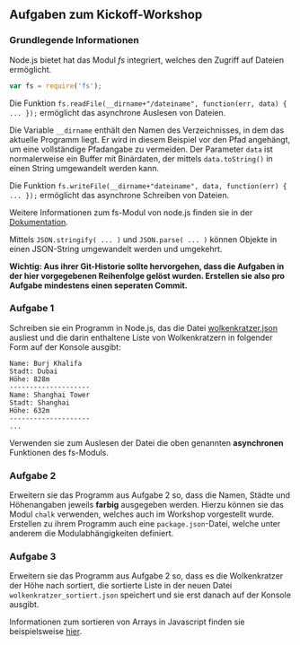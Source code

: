## Aufgaben zum Kickoff-Workshop
### Grundlegende Informationen
Node.js bietet hat das Modul _fs_ integriert, welches den Zugriff auf Dateien ermöglicht.

```javascript
var fs = require('fs');
```

Die Funktion `fs.readFile(__dirname+"/dateiname", function(err, data) { ... });` ermöglicht das asynchrone Auslesen von Dateien.

Die Variable `__dirname` enthält den Namen des Verzeichnisses, in dem das aktuelle Programm liegt. Er wird in diesem Beispiel vor den Pfad angehängt, um eine vollständige Pfadangabe zu vermeiden. Der Parameter `data` ist normalerweise ein Buffer mit Binärdaten, der mittels `data.toString()` in einen String umgewandelt werden kann.

Die Funktion `fs.writeFile(__dirname+"dateiname", data, function(err) { ... });` ermöglicht das asynchrone Schreiben von Dateien.

Weitere Informationen zum fs-Modul von node.js finden sie in der [Dokumentation](https://nodejs.org/api/fs.html).

Mittels `JSON.stringify( ... )` und `JSON.parse( ... )` können Objekte in einen JSON-String umgewandelt werden und umgekehrt.


**Wichtig: Aus ihrer Git-Historie sollte hervorgehen, dass die Aufgaben in der hier vorgegebenen Reihenfolge gelöst wurden. Erstellen sie also pro Aufgabe mindestens einen seperaten Commit.**
### Aufgabe 1
Schreiben sie ein Programm in Node.js, das die Datei [wolkenkratzer.json](wolkenkratzer.json) ausliest und die darin enthaltene Liste von Wolkenkratzern in folgender Form auf der Konsole ausgibt:

```
Name: Burj Khalifa
Stadt: Dubai
Höhe: 828m
--------------------
Name: Shanghai Tower
Stadt: Shanghai
Höhe: 632m
--------------------
...
```

Verwenden sie zum Auslesen der Datei die oben genannten **asynchronen** Funktionen des fs-Moduls.

### Aufgabe 2
Erweitern sie das Programm aus Aufgabe 2 so, dass die Namen, Städte und Höhenangaben jeweils **farbig** ausgegeben werden. Hierzu können sie das Modul ```chalk``` verwenden, welches auch im Workshop vorgestellt wurde. Erstellen zu ihrem Programm auch eine ```package.json```-Datei, welche unter anderem die Modulabhängigkeiten definiert.

### Aufgabe 3
Erweitern sie das Programm aus Aufgabe 2 so, dass es die Wolkenkratzer der Höhe nach sortiert, die sortierte Liste in der neuen Datei `wolkenkratzer_sortiert.json` speichert und sie erst danach auf der Konsole ausgibt.

Informationen zum sortieren von Arrays in Javascript finden sie beispielsweise [hier](https://developer.mozilla.org/en-US/docs/Web/JavaScript/Reference/Global_Objects/Array/sort).
